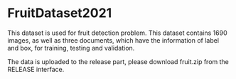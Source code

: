 # FruitDataset2021

This dataset is used for fruit detection problem.
This dataset contains 1690 images, as well as three documents, which have the information of label and box, for training, testing and validation.


The data is uploaded to the release part, please download fruit.zip from the RELEASE interface.
